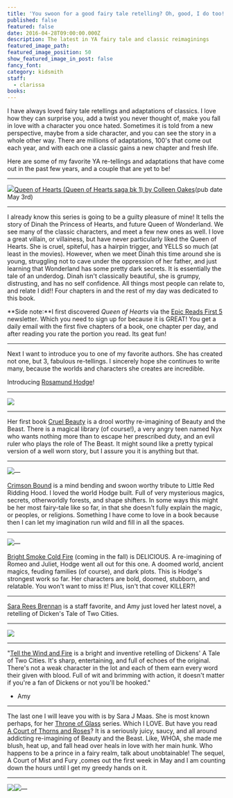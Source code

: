 ```yaml
---
title: 'You swoon for a good fairy tale retelling? Oh, good, I do too!'
published: false
featured: false
date: 2016-04-28T09:00:00.000Z
description: The latest in YA fairy tale and classic reimaginings
featured_image_path:
featured_image_position: 50
show_featured_image_in_post: false
fancy_font:
category: kidsmith
staff:
  - clarissa
books:
---
```



I have always loved fairy tale retellings and adaptations of classics. I love how they can surprise you, add a twist you never thought of, make you fall in love with a character you once hated. Sometimes it is told from a new perspective, maybe from a side character, and you can see the story in a whole other way. There are millions of adaptations, 100's that come out each year, and with each one a classic gains a new chapter and fresh life.

Here are some of my favorite YA re-tellings and adaptations that have come out in the past few years, and a couple that are yet to be!

---

![](/uploads/versions/queen-of-hearts---x----264-400x---.jpg)[Queen of Hearts (Queen of Hearts saga bk 1) by Colleen Oakes](http://www.brooklinebooksmith-shop.com/book/9780062409720)(pub date May 3rd)

---

I already know this series is going to be a guilty pleasure of mine! It tells the story of Dinah the Princess of Hearts, and future Queen of Wonderland. We see many of the classic characters, and meet a few new ones as well. I love a great villain, or villainess, but have never particularly liked the Queen of Hearts. She is cruel, spiteful, has a hairpin trigger, and YELLS so much (at least in the movies). However, when we meet Dinah this time around she is young, struggling not to cave under the oppression of her father, and just learning that Wonderland has some pretty dark secrets. It is essentially the tale of an underdog. Dinah isn't classically beautiful, she is grumpy, distrusting, and has no self confidence. All things most people can relate to, and relate I did!! Four chapters in and the rest of my day was dedicated to this book.

**Side note:**I first discovered *Queen of Hearts* via the [Epic Reads First 5](http://www.epicreads.com/first5/) newsletter. Which you need to sign up for because it is GREAT! You get a daily email with the first five chapters of a book, one chapter per day, and after reading you rate the portion you read. Its geat fun!

---

Next I want to introduce you to one of my favorite authors. She has created not one, but 3, fabulous re-tellings. I sincerely hope she continues to write many, because the worlds and characters she creates are incredible.

Introducing [Rosamund Hodge](http://www.rosamundhodge.net/)!

---

![](/uploads/versions/9780062224743---x----266-400x---.jpg)

---

Her first book [Cruel Beauty](http://www.brooklinebooksmith-shop.com/book/9780062224743) is a drool worthy re-imagining of Beauty and the Beast. There is a magical library (of course!), a very angry teen named Nyx who wants nothing more than to escape her prescribed duty, and an evil ruler who plays the role of The Beast. It might sound like a pretty typical version of a well worn story, but I assure you it is anything but that.

---

![](/uploads/versions/crimsonbound---x----265-400x---.jpg)—

[Crimson Bound](http://www.brooklinebooksmith-shop.com/book/9780062224767) is a mind bending and swoon worthy tribute to Little Red Ridding Hood. I loved the world Hodge built. Full of very mysterious magics, secrets, otherworldly forests, and shape shifters. In some ways this might be her most fairy-tale like so far, in that she doesn't fully explain the magic, or peoples, or religions. Something I have come to love in a book because then I can let my imagination run wild and fill in all the spaces.

---

![](/uploads/versions/brightsmokecoldfire---x----264-400x---.jpg)—

[Bright Smoke C](http://www.brooklinebooksmith-shop.com/book/9780062369413)[old Fire](http://www.brooklinebooksmith-shop.com/search/site/bright%2520smoke%2520cold%2520fire)&nbsp;(coming in the fall) is DELICIOUS. A re-imagining of Romeo and Juliet, Hodge went all out for this one. A doomed world, ancient magics, feuding families (of course), and dark plots. This is Hodge's strongest work so far. Her characters are bold, doomed, stubborn, and relatable. You won't want to miss it! Plus, isn't that cover KILLER?!

---

[Sara Rees Brennan](http://www.brooklinebooksmith-shop.com/search/author/%22Brennan%2C%20Sarah%20Rees%22) is a staff favorite, and Amy just loved her latest novel, a retelling of Dicken's Tale of Two Cities.

---

![](/uploads/versions/tellthewindandfire---x----265-400x---.jpg)

---

"[Tell the Wind and Fire](http://www.brooklinebooksmith-shop.com/book/9780544318175) is a bright and inventive retelling of Dickens' A Tale of Two Cities. It's sharp, entertaining, and full of echoes of the original. There's not a weak character in the lot and each of them earn every word their given with blood. Full of wit and brimming with action, it doesn't matter if you're a fan of Dickens or not you'll be hooked."

* Amy &nbsp;


---

The last one I will leave you with is by Sara J Maas. She is most known perhaps, for her [Throne of Glass](http://www.brooklinebooksmith-shop.com/book/9781619630345) series. Which I LOVE. But have you read [A](__notset__)[&nbsp;Court of Thorns and Roses](http://www.brooklinebooksmith-shop.com/book/9781619635180)? It is a seriously juicy, saucy, and all around addicting re-imagining of Beauty and the Beast. Like, WHOA, she made me blush, heat up, and fall head over heals in love with her main hunk. Who happens to be a prince in a fairy realm, talk about unobtainable! The sequel, A Court of Mist and Fury ,comes out the first week in May and I am counting down the hours until I get my greedy hands on it.

---

![](/uploads/versions/courtofthornsandroses---x----267-400x---.jpg)![](/uploads/versions/courtofmistandfury---x----263-400x---.jpg)—

&nbsp;